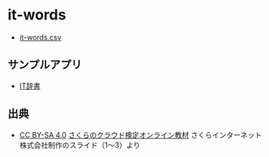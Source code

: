 # it-words

- [it-words.csv](it-words.txt)

## サンプルアプリ

- [IT辞書](https://code4fukui.github.io/it-words/)

## 出典

- [CC BY-SA 4.0](https://creativecommons.org/licenses/by-sa/4.0/deed.ja) [さくらのクラウド検定オンライン教材](https://github.com/code4fukui/SakuraCloudCertificationStudyMaterial) さくらインターネット株式会社制作のスライド（1〜3）より
